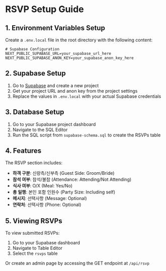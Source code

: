 # RSVP Setup Guide

## 1. Environment Variables Setup

Create a `.env.local` file in the root directory with the following content:

```
# Supabase Configuration
NEXT_PUBLIC_SUPABASE_URL=your_supabase_url_here
NEXT_PUBLIC_SUPABASE_ANON_KEY=your_supabase_anon_key_here
```

## 2. Supabase Setup

1. Go to [Supabase](https://supabase.com) and create a new project
2. Get your project URL and anon key from the project settings
3. Replace the values in `.env.local` with your actual Supabase credentials

## 3. Database Setup

1. Go to your Supabase project dashboard
2. Navigate to the SQL Editor
3. Run the SQL script from `supabase-schema.sql` to create the RSVPs table

## 4. Features

The RSVP section includes:

-   **하객 구분**: 신랑측/신부측 (Guest Side: Groom/Bride)
-   **참석 여부**: 참석/불참 (Attendance: Attending/Not Attending)
-   **식사 여부**: O/X (Meal: Yes/No)
-   **총 일행**: 본인 포함 인원수 (Party Size: Including self)
-   **메시지**: 선택사항 (Message: Optional)
-   **연락처**: 선택사항 (Phone: Optional)

## 5. Viewing RSVPs

To view submitted RSVPs:

1. Go to your Supabase dashboard
2. Navigate to Table Editor
3. Select the `rsvps` table

Or create an admin page by accessing the GET endpoint at `/api/rsvp`
